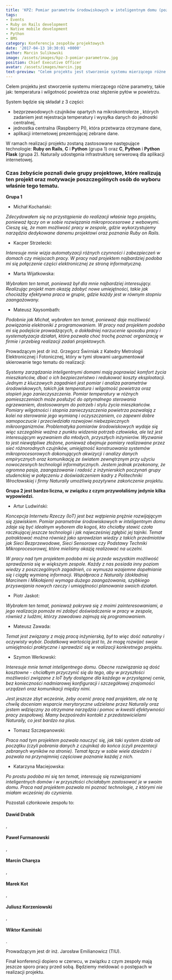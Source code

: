 ```yaml
---
title: 'KPZ: Pomiar parametrów środowiskowych w inteligentnym domu (poznaj projekt)'
tags:
- Events
- Ruby on Rails development
- Native mobile development
- Python
- BMS
category: Konferencja zespołów projektowych
date: '2017-04-13 10:30:01 +0000'
author: Marcin Sulikowski
image: /assets/images/kpz-3-pomiar-parametrow.jpg
position: Chief Executive Officer
avatar: /assets/images/marcin.jpg
text-preview: "Celem projektu jest stworzenie systemu mierzącego różne parametry, takie jak: temperatura i wilgotność powietrza oraz stężenie pyłów w powietrzu."
---
```



Celem projektu jest stworzenie systemu mierzącego różne parametry, takie jak: temperatura i wilgotność powietrza oraz stężenie pyłów w powietrzu.

System będzie się składał z 3 części:

   * bezprzewodowych czujników opartych na mikrokontrolerze , których zadaniem jest rejestracja  temperatury i wysyłka danych do jednostki centralnej,
   * jednostka centralna (Raspberry PI), która przetwarza otrzymane dane,
   * aplikacji internetowej prezentującej zebrane dane.

W ramach realizacji projektu zostaną zastosowane następujące technologie: __Ruby on Rails__, __C__ i __Python__ (grupa 1) oraz __C__, __Python__ i __Python Flask__ (grupa 2). Naturaily udostępnia infrastrukturę serwerową dla aplikacji internetowej.

### Czas żebyście poznali dwie __grupy projektowe__, które realizują ten projekt oraz motywacje poszczególnych osób do wyboru właśnie tego tematu.

__Grupa 1__

* <p class="text-underline">Michał Kochański:</p>

_Zdecydowałem się na przystąpienie do realizacji właśnie tego projektu, ponieważ łączy on w sobie rozwiązania mikroprocesorowe z webowymi. Cieszę się, że mam możliwość pracy w zespole, gdzie wykorzystujemy narzędzia dedykowane danemu projektowi oraz poznania Ruby on Rails._

* <p class="text-underline">Kacper Strzelecki:</p>

_Interesuje mnie wizja automatyzacji różnych czynności i zabezpieczeń w domach czy miejscach pracy. W pracy nad projektem najbardziej podoba mi się połączenie części elektronicznej ze stroną informatyczną._

* <p class="text-underline">Marta Wijatkowska:</p>

_Wybrałam ten temat, ponieważ był dla mnie najbardziej interesujący. Realizując projekt mam okazję zdobyć nowe umiejętności, takie jak chociażby efektywna praca w grupie, gdzie każdy jest w równym stopniu zaangażowany._

* <p class="text-underline">Mateusz Xaysombath:</p>

_Podobnie jak Michał, wybrałem ten temat, ponieważ daje możliwość powiązania elektroniki z programowaniem. W pracy nad projektem podoba mi się podejście prowadzących, a dokładniej narzucenie sposobu pracy i systematyzacja działań, która pozwala choć trochę poznać organizację w firmie i przebieg realizacji zadań projektowych._

Prowadzącym jest <span class="text-underline">dr inż. Grzegorz Świrniak z Katedry Metrologii Elektronicznej i Fotonicznej</span>, który w tymi słowami uargumentował skierowanie tego tematu do realizacji:


_Systemy zarządzania inteligentnymi domami mają poprawiać komfort życia mieszkańców, dbać o ich bezpieczeństwo i redukować koszty eksploatacji. Jednym z kluczowych zagadnień jest pomiar i analiza parametrów środowiskowych, takich jak temperatura i wilgotność powietrza oraz stopień jego zanieczyszczenia. Pomiar temperatury w różnych pomieszczeniach może posłużyć do optymalnego sterowania ogrzewaniem, dostosowanym do potrzeb i stylu życia mieszkańców. Pomiary wilgotności i stopnia zanieczyszczenia powietrza pozwalają z kolei na sterowanie jego wymianą i oczyszczaniem, co zapewni dobre samopoczucie i przeciwdziała rozwojowi niebezpiecznych mikroorganizmów. Problematyka pomiarów środowiskowych wydaje się więc szczególnie ważna z punktu widzenia potrzeb człowieka, ale też jest interesującym wyzwaniem dla młodych, przyszłych inżynierów. Wyzwanie to jest niewątpliwe złożone, ponieważ obejmuje pomiary realizowane przez sieć różnorodnych czujników, umiejętność konstruowania systemów mikroprocesorowych dokonujących akwizycji i analizy danych empirycznych oraz komunikację ze światem zewnętrznym przy użyciu nowoczesnych technologii informatycznych. Jestem jednak przekonany, że ogromna pasja,  zaangażowanie i radość z inżynierskich poczynań grupy studenckiej w połączeniu z doświadczeniem kadry z Politechniki Wrocławskiej i firmy Naturaily umożliwią pozytywne zakończenie projektu._

__Grupa 2 jest bardzo liczna, w związku z czym przywołaliśmy jedynie kilka wypowiedzi.__

* <p class="text-underline">Artur Ludwiński:</p>

_Koncepcja Internetu Rzeczy (IoT) jest bez wątpienia prężnie rozwijającym się zjawiskiem. Pomiar parametrów środowiskowych w inteligentnym domu zdaje się być idealnym wyborem dla kogoś, kto chciałby stawić czoła raczkującej jeszcze technologii i jak najwcześniej zgłębić jej tajniki. Temat potraktować można również jako sprawdzian wiedzy z takich przedmiotów jak Sieci Bezprzewodowe, Sieci Sensorowe czy Podstawy Techniki Mikroprocesorowej, które mieliśmy okazję realizować na uczelni._

_W pracy nad tym projektem podoba mi się przede wszystkim możliwość sprawdzenia się w większym zespole. Każdy z nas posiada inny poziom wiedzy z poszczególnych zagadnień, co wymusza wzajemne dopełnianie się i ciągłą wymianę informacji. Współpraca z Naturaily (dokładniej Marcinem i Mikołajem) wymaga dużego zaangażowania, szybkiego przyswajania nowych rzeczy i umiejętności planowania swoich działań._

* <p class="text-underline">Piotr Jaskot:</p>

_Wybrałem ten temat, ponieważ pokrywa się z moimi zainteresowaniami, a jego realizacja pomoże mi zdobyć doświadczenie w pracy w zespole, również z ludźmi, którzy zawodowo zajmują się programowaniem._

* <p class="text-underline">Mateusz Zawada:</p>

_Temat jest związany z moją pracą inżynierską, był to więc dość naturalny i oczywisty wybór. Dodatkową wartością jest to, że mogę rozwijać swoje umiejętności praktyczne i sprawdzić się w realizacji konkretnego projektu._

* <p class="text-underline">Szymon Werkowski:</p>

_Interesuje mnie temat inteligentnego domu. Obecne rozwiązania są dość kosztowne - chciałbym przyczynić się do tego, aby w przyszłości możliwości związane z IoT były dostępne dla każdego w przystępnej cenie, bez konieczności nadmiarowej konfiguracji i szczegółowej znajomości urządzeń oraz komunikacji między nimi._

_Jest jeszcze zbyt wcześnie, żeby ocenić pracę nad projektem, ale na tę chwilę doceniam wsparcie merytoryczne udzielane przez Naturaily oraz jestem wdzięczny za otrzymane narzędzia i pomoc w kwestii efektywności pracy zespołowej. Mamy bezpośredni kontakt z przedstawicielami Naturaily, co jest bardzo na plus._

* <p class="text-underline">Tomasz Szczepanowski:</p>

_Praca nad tym projektem pozwala nauczyć się, jak taki system działa od początku (czyli pobrania danych z czujnika) do końca (czyli prezentacji zebranych wyników na stronie). Temat łączy w sobie wiele dziedzin i pozwala na przynajmniej częściowe poznanie każdej z nich._

* <p class="text-underline">Katarzyna Maciejowska:</p>

_Po prostu podoba mi się ten temat, interesuję się rozwiązaniami inteligentnych domów i w przyszłości chciałabym zastosować je w swoim domu. Praca nad projektem pozwala mi poznać technologie, z którymi nie miałam wcześniej do czynienia._

<p class="text-inline no-margin-bottom"> Pozostali członkowie zespołu to: </p> <h4 class="text-inline">Dawid Drabik</h4>, <h4 class="text-inline">Paweł Furmanowski</h4>, <h4 class="text-inline">Marcin Charęza</h4>, <h4 class="text-inline">Marek Kot</h4>, <h4 class="text-inline">Juliusz Korzeniowski</h4>, <h4 class="text-inline">Wiktor Kamiński</h4>.

Prowadzącym jest <span class="text-underline">dr inż. Jarosław Emilianowicz (TIU)</span>.

Finał konferencji dopiero w czerwcu, w związku z czym zespoły mają jeszcze sporo pracy przed sobą. Będziemy meldować o postępach w realizacji projektu.
